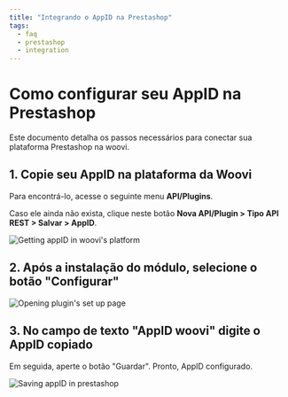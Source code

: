 ```yaml
---
title: "Integrando o AppID na Prestashop"
tags:
  - faq
  - prestashop
  - integration
---
```

# Como configurar seu AppID na Prestashop

Este documento detalha os passos necessários para conectar sua plataforma Prestashop na woovi. 

## 1. Copie seu AppID na plataforma da Woovi

Para encontrá-lo, acesse o seguinte menu **API/Plugins**.

Caso ele ainda não exista, clique neste botão **Nova API/Plugin > Tipo API REST > Salvar > AppID**.

![Getting appID in woovi's platform](./__assets__/prestashop-set-up-step-1.png "step 1")

## 2. Após a instalação do módulo, selecione o botão "Configurar"

![Opening plugin's set up page](./__assets__/prestashop-set-up-step-1-pt-br.png "step 2")

## 3. No campo de texto "AppID woovi" digite o AppID copiado

Em seguida, aperte o botão "Guardar". Pronto, AppID configurado.

![Saving appID in prestashop](./__assets__/prestashop-set-up-step-2-pt-br.png "step 3")